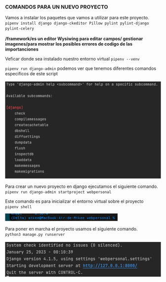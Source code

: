 ### COMANDOS PARA UN NUEVO PROYECTO

Vamos a instalar los paquetes que vamos a utilizar para este proyecto.  
`pipenv install django django-ckeditor Pillow pylint pylint-django pylint-celery`  
<br>
**/framework/es un editor Wysiwing para editar campos/ gestionar imagenes/para mostrar los posibles errores de codigo de las importanciones**

Veficar donde sea instalado nuestro entorno virtual `pipenv --venv`

`pipenv run django-admin` podemos ver que tenemos diferentes comandos especificos de este script<br><br>
![lista](Capturas/comandos-django.png)

Para crear un nuevo proyecto en django ejecutamos el siguiente comando.  
`pipenv run django-admin startproject webpersonal`  


Este comando es para inicializar el entorno virtual sobre el proyecto  
`pipenv shell`<br>  

![Activado](Capturas/activando_Env.png)

Para poner en marcha el proyecto usamos el siguiente comando.  
`python3 manage.py runserver`<br>  
![Ejecutado](Capturas/runserver.png)
